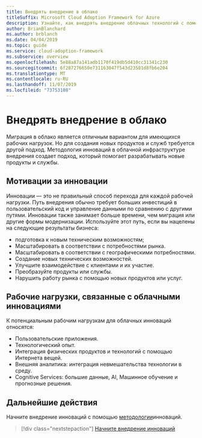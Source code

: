 ```yaml
---
title: Внедрять внедрение в облако
titleSuffix: Microsoft Cloud Adoption Framework for Azure
description: Узнайте, как внедрять внедрение облачных технологий с помощью облачной инфраструктуры внедрения.
author: BrianBlanchard
ms.author: brblanch
ms.date: 04/04/2019
ms.topic: guide
ms.service: cloud-adoption-framework
ms.subservice: overview
ms.openlocfilehash: 5e88a87a141adb1170f419db5d410cc31341c230
ms.sourcegitcommit: 6f287276650e731163047f543d23581d8fb6e204
ms.translationtype: MT
ms.contentlocale: ru-RU
ms.lasthandoff: 11/07/2019
ms.locfileid: "73753108"
---
```

# <a name="innovate-through-cloud-adoption"></a>Внедрять внедрение в облако

Миграция в облако является отличным вариантом для имеющихся рабочих нагрузок. Но для создания новых продуктов и служб требуется другой подход. Методология инноваций в облачной инфраструктуре внедрения создает подход, который помогает разрабатывать новые продукты и службы.

## <a name="motivations-behind-innovation"></a>Мотивации за инновации

Инновации — это не правильный способ перехода для каждой рабочей нагрузки. Путь внедрения обычно требует больших инвестиций в пользовательский код и управление данными по сравнению с другими путями. Инновации также занимает больше времени, чем миграция или другие формы модернизации. Используйте этот путь, если вы нацелены на следующие результаты бизнеса:

- подготовка к новым техническим возможностям;
- Масштабировать в соответствии с потребностями рынка.
- Масштабировать в соответствии с географическими потребностями.
- Создание новых технических возможностей.
- Улучшите взаимодействие с клиентами и их участие.
- Преобразуйте продукты или службы.
- Нарушить работу рынка с помощью новых продуктов или услуг.

## <a name="workloads-associated-with-cloud-innovation"></a>Рабочие нагрузки, связанные с облачными инновациями

К потенциальным рабочим нагрузкам для облачных инноваций относятся:

- Пользовательские приложения.
- Технологический опыт.
- Интеграция физических продуктов и технологий с помощью Интернета вещей.
- Внешняя аналитика: интеграция невмешательства технологии в среду.
- Cognitive Services: большие данные, AI, Машинное обучение и прогнозные решения.

## <a name="next-steps"></a>Дальнейшие действия

Начните внедрение инноваций с помощью [методологии](../innovate/index.md)инноваций.

> [!div class="nextstepaction"]
> [Начните внедрение инноваций](../innovate/index.md)
